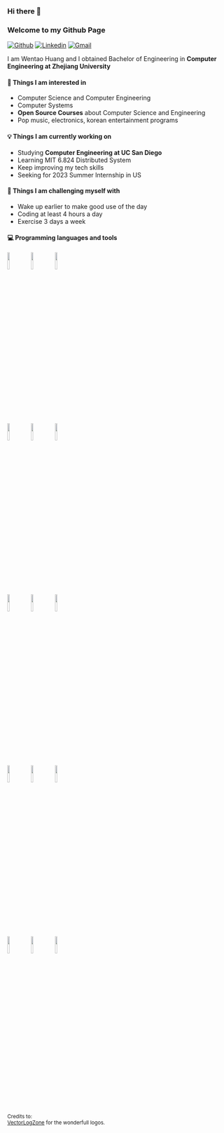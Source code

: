 ### Hi there 👋 
### Welcome to my Github Page

[![Github](https://img.shields.io/badge/-Github-000?style=flat&logo=Github&logoColor=white)](https://github.com/ZJU-Winter)
[![Linkedin](https://img.shields.io/badge/-LinkedIn-blue?style=flat&logo=Linkedin&logoColor=white)](https://www.linkedin.com/in/winston-huang413/)
[![Gmail](https://img.shields.io/badge/-Gmail-c14438?style=flat&logo=Gmail&logoColor=white)](mailto:huangtt.888@gmail.com)

I am Wentao Huang and I obtained Bachelor of Engineering in **Computer Engineering at Zhejiang University**

#### 👀 Things I am interested in
- Computer Science and Computer Engineering
- Computer Systems
- **Open Source Courses** about Computer Science and Engineering
- Pop music, electronics, korean entertainment programs

#### 💡 Things I am currently working on
- Studying **Computer Engineering at UC San Diego**
- Learning MIT 6.824 Distributed System
- Keep improving my tech skills
- Seeking for 2023 Summer Internship in US

#### :muscle: Things I am challenging myself with
- Wake up earlier to make good use of the day
- Coding at least 4 hours a day
- Exercise 3 days a week

#### :computer: Programming languages and tools
<p>

<code><img width="10%" src="https://www.vectorlogo.zone/logos/java/java-ar21.svg"></code>
<code><img width="10%" src="https://www.vectorlogo.zone/logos/python/python-ar21.svg"></code>
<code><img width="10%" src="https://www.vectorlogo.zone/logos/golang/golang-ar21.svg"></code>
<br />
<code><img width="10%" src="https://www.vectorlogo.zone/logos/git-scm/git-scm-ar21.svg"></code>
<code><img width="10%" src="https://www.vectorlogo.zone/logos/linux/linux-ar21.svg"></code>
<code><img width="10%" src="https://www.vectorlogo.zone/logos/docker/docker-ar21.svg"></code>
<br />
<code><img width="10%" src="https://www.vectorlogo.zone/logos/mysql/mysql-ar21.svg"></code>
<code><img width="10%" src="https://www.vectorlogo.zone/logos/mongodb/mongodb-ar21.svg"></code>
<code><img width="10%" src="https://www.vectorlogo.zone/logos/apache_hadoop/apache_hadoop-ar21.svg"></code>
<br />
<code><img width="10%" src="https://www.vectorlogo.zone/logos/tensorflow/tensorflow-ar21.svg"></code>
<code><img width="10%" src="https://www.vectorlogo.zone/logos/pytorch/pytorch-ar21.svg"></code>
<code><img width="10%" src="https://www.vectorlogo.zone/logos/nodejs/nodejs-ar21.svg"></code>
<br />
<code><img width="10%" src="https://www.vectorlogo.zone/logos/djangoproject/djangoproject-ar21.svg"></code>
<code><img width="10%" src="https://www.vectorlogo.zone/logos/reactjs/reactjs-ar21.svg"></code>
<code><img width="10%" src="https://www.vectorlogo.zone/logos/getbootstrap/getbootstrap-ar21.svg"></code>

</p>

<sub>Credits to: <br/>[VectorLogZone](https://www.vectorlogo.zone/) for the wonderfull logos.</sub>
